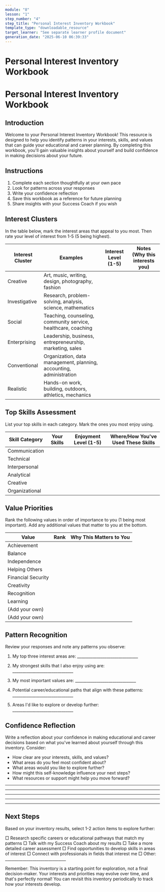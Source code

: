 ```yaml
---
module: "8"
lesson: "1"
step_number: "4"
step_title: "Personal Interest Inventory Workbook"
template_type: "downloadable_resource"
target_learner: "See separate learner profile document"
generation_date: "2025-06-10 06:39:33"
---
```


# Personal Interest Inventory Workbook

# Personal Interest Inventory Workbook

## Introduction
Welcome to your Personal Interest Inventory Workbook! This resource is designed to help you identify patterns in your interests, skills, and values that can guide your educational and career planning. By completing this workbook, you'll gain valuable insights about yourself and build confidence in making decisions about your future.

## Instructions
1. Complete each section thoughtfully at your own pace
2. Look for patterns across your responses
3. Write your confidence reflection
4. Save this workbook as a reference for future planning
5. Share insights with your Success Coach if you wish

## Interest Clusters

In the table below, mark the interest areas that appeal to you most. Then rate your level of interest from 1-5 (5 being highest).

| Interest Cluster | Examples | Interest Level (1-5) | Notes (Why this interests you) |
|------------------|----------|---------------------|-------|
| Creative | Art, music, writing, design, photography, fashion | | |
| Investigative | Research, problem-solving, analysis, science, mathematics | | |
| Social | Teaching, counseling, community service, healthcare, coaching | | |
| Enterprising | Leadership, business, entrepreneurship, marketing, sales | | |
| Conventional | Organization, data management, planning, accounting, administration | | |
| Realistic | Hands-on work, building, outdoors, athletics, mechanics | | |

## Top Skills Assessment

List your top skills in each category. Mark the ones you most enjoy using.

| Skill Category | Your Skills | Enjoyment Level (1-5) | Where/How You've Used These Skills |
|----------------|------------|----------------------|-----------------------------------|
| Communication | | | |
| Technical | | | |
| Interpersonal | | | |
| Analytical | | | |
| Creative | | | |
| Organizational | | | |

## Value Priorities

Rank the following values in order of importance to you (1 being most important). Add any additional values that matter to you at the bottom.

| Value | Rank | Why This Matters to You |
|-------|------|-------------------------|
| Achievement | | |
| Balance | | |
| Independence | | |
| Helping Others | | |
| Financial Security | | |
| Creativity | | |
| Recognition | | |
| Learning | | |
| (Add your own) | | |
| (Add your own) | | |

## Pattern Recognition

Review your responses and note any patterns you observe:

1. My top three interest areas are: _______________________________

2. My strongest skills that I also enjoy using are: _______________________________

3. My most important values are: _______________________________

4. Potential career/educational paths that align with these patterns: _______________________________

5. Areas I'd like to explore or develop further: _______________________________

## Confidence Reflection

Write a reflection about your confidence in making educational and career decisions based on what you've learned about yourself through this inventory. Consider:
- How clear are your interests, skills, and values?
- What areas do you feel most confident about?
- What areas would you like to explore further?
- How might this self-knowledge influence your next steps?
- What resources or support might help you move forward?

_______________________________
_______________________________
_______________________________
_______________________________
_______________________________

## Next Steps

Based on your inventory results, select 1-2 action items to explore further:

□ Research specific careers or educational pathways that match my patterns
□ Talk with my Success Coach about my results
□ Take a more detailed career assessment
□ Find opportunities to develop skills in areas of interest
□ Connect with professionals in fields that interest me
□ Other: _______________________________

Remember: This inventory is a starting point for exploration, not a final decision-maker. Your interests and priorities may evolve over time, and that's perfectly normal! You can revisit this inventory periodically to track how your interests develop.